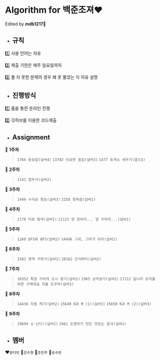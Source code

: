 # Algorithm for 백준조져:heart:

Edited by **mdb1217**:seedling:

- ## 규칙 

:one: 사용 언어는 자유

:two: 제출 기한은 매주 일요일까지

:three: 풀 지 못한 문제의 경우 왜 못 풀었는 지 이유 설명



- ## 진행방식

:one: 줌을 통한 온라인 진행

:two: 깃허브를 이용한 코드제출



- ## Assignment

:green_apple: **1주차**

> `1764 듣보잡(실버4)` `13702 이상한 술집(실버3)` `1477 휴게소 세우기(골드5)`

:green_apple: **2주차**
> `1141 접두사(실버2)`

:green_apple: **3주차**
> `1449 수리공 항승(실버3)` `2258 정육점(실버1)`

:green_apple: **4주차**
> `2178 미로 탐색(실버1)` `11123 양 한마리... 양 두마리...(실버1)`

:green_apple: **5주차**
> `1260 DFS와 BFS(실버2)` `14496 그대, 그머가 되어(실버1)`

:green_apple: **6주차**
> `2583 영역 구하기(실버1)` `20162 간식파티(실버2)`
 
:green_apple: **7주차**
> `18352 특정 거리의 도시 찾기(실버2)` `1965 상자넣기(실버2)` `17212 달나라 토끼를 위한 구매대금 지불 도우미(실버3)`

:green_apple: **8주차**
> `14430 자원 캐기(실버2)` `15649 N과 M (1)(실버3)` `15650 N과 M (2)(실버3)`

:green_apple: **9주차**
> `19699 소-난다!(실버2)` `2961 도영이가 만든 맛있는 음식(실버1)`

- ## 멤버

:heart:`문다빈`  :blue_heart:`강수현`  :green_heart:`조민주`  :purple_heart:`송수빈`
